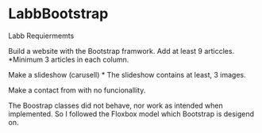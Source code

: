# LabbBootstrap

Labb Requiermemts

  Build a website with the Bootstrap framwork.
  Add at least 9 articcles.
    *Minimum 3 articles in each column.
    
  Make a slideshow (carusell)
    * The slideshow contains at least, 3 images.
    
  Make a contact from with no funcionallity.
  
  
  
  The Boostrap classes did not behave, nor work as intended when implemented. So I followed the Floxbox model which Bootstrap is desigend on. 
